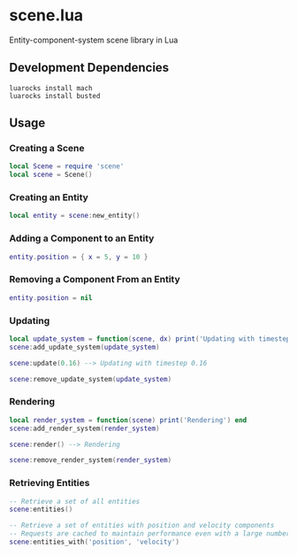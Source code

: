 scene.lua
==========

Entity-component-system scene library in Lua

## Development Dependencies

    luarocks install mach
    luarocks install busted

## Usage
### Creating a Scene

```lua
local Scene = require 'scene'
local scene = Scene()
```

### Creating an Entity

```lua
local entity = scene:new_entity()
```

### Adding a Component to an Entity

```lua
entity.position = { x = 5, y = 10 }
```

### Removing a Component From an Entity

```lua
entity.position = nil
```

### Updating

```lua
local update_system = function(scene, dx) print('Updating with timestep ' .. dx) end
scene:add_update_system(update_system)

scene:update(0.16) --> Updating with timestep 0.16

scene:remove_update_system(update_system)
```

### Rendering

```lua
local render_system = function(scene) print('Rendering') end
scene:add_render_system(render_system)

scene:render() --> Rendering

scene:remove_render_system(render_system)
```

### Retrieving Entities

```lua
-- Retrieve a set of all entities
scene:entities()

-- Retrieve a set of entities with position and velocity components
-- Requests are cached to maintain performance even with a large number of entities
scene:entities_with('position', 'velocity')
```
